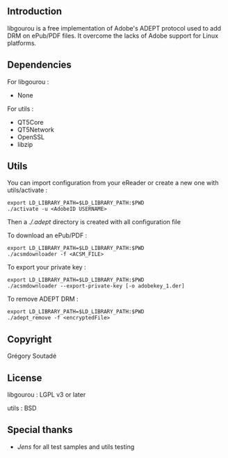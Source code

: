 Introduction
------------

libgourou is a free implementation of Adobe's ADEPT protocol used to add DRM on ePub/PDF files. It overcome the lacks of Adobe support for Linux platforms.



Dependencies
------------

For libgourou :

  * None

For utils :

  * QT5Core
  * QT5Network
  * OpenSSL
  * libzip



Utils
-----

You can import configuration from your eReader or create a new one with utils/activate :

    export LD_LIBRARY_PATH=$LD_LIBRARY_PATH:$PWD
    ./activate -u <AdobeID USERNAME>

Then a _./.adept_ directory is created with all configuration file

To download an ePub/PDF :

    export LD_LIBRARY_PATH=$LD_LIBRARY_PATH:$PWD
    ./acsmdownloader -f <ACSM_FILE>

To export your private key :

    export LD_LIBRARY_PATH=$LD_LIBRARY_PATH:$PWD
    ./acsmdownloader --export-private-key [-o adobekey_1.der]

To remove ADEPT DRM :

    export LD_LIBRARY_PATH=$LD_LIBRARY_PATH:$PWD
    ./adept_remove -f <encryptedFile>


Copyright
---------

Grégory Soutadé



License
-------

libgourou : LGPL v3 or later

utils     : BSD



Special thanks
--------------

  * _Jens_ for all test samples and utils testing
